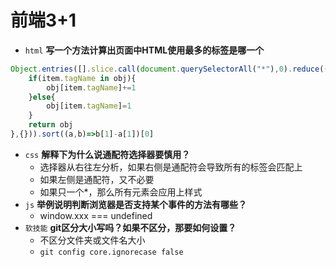 # 前端3+1
- `html` **写一个方法计算出页面中HTML使用最多的标签是哪一个**
```js
Object.entries([].slice.call(document.querySelectorAll("*"),0).reduce((obj,item)=>{
    if(item.tagName in obj){
        obj[item.tagName]+=1
    }else{
        obj[item.tagName]=1
    }
    return obj
},{})).sort((a,b)=>b[1]-a[1])[0]
```
- `css` **解释下为什么说通配符选择器要慎用？**
  - 选择器从右往左分析，如果右侧是通配符会导致所有的标签会匹配上
  - 如果左侧是通配符，又不必要
  - 如果只一个*，那么所有元素会应用上样式
- `js` **举例说明判断浏览器是否支持某个事件的方法有哪些？**
  - window.xxx === undefined
- `软技能` **git区分大小写吗？如果不区分，那要如何设置？**
  - 不区分文件夹或文件名大小
  - `git config core.ignorecase false`